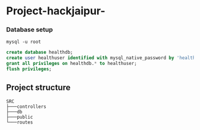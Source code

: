 # Project-hackjaipur-

### Database setup

```shell
mysql -u root
```

```sql
create database healthdb;
create user healthuser identified with mysql_native_password by 'healthpass';
grant all privileges on healthdb.* to healthuser;
flush privileges;
```
## Project structure

```shell
SRC
├───controllers
├───db
├───public
└───routes
```